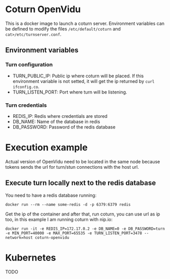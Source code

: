 # Coturn OpenVidu

This is a docker image to launch a coturn server. Environment variables can be defined to modify the files `/etc/default/coturn` and `cat>/etc/turnserver.conf`.

## Environment variables

### Turn configuration
- TURN_PUBLIC_IP: Public ip where coturn will be placed. If this environment variable is not setted, it will get the ip returned by `curl ifconfig.co`.
- TURN_LISTEN_PORT: Port where turn will be listening.

### Turn credentials
- REDIS_IP: Redis where credentials are stored
- DB_NAME: Name of the database in redis
- DB_PASSWORD: Password of the redis database

# Execution example

Actual version of OpenVidu need to be located in the same node because tokens sends the url for turn/stun connections with the host url.

## Execute turn locally next to the redis database

You need to have a redis database running:

```
docker run --rm --name some-redis -d -p 6379:6379 redis
```

Get the ip of the container and after that, run coturn, you can use url as ip too, in this example I am running coturn with nip.io:

```
docker run -it -e REDIS_IP=172.17.0.2 -e DB_NAME=0 -e DB_PASSWORD=turn -e MIN_PORT=40000 -e MAX_PORT=65535 -e TURN_LISTEN_PORT=3478 --network=host coturn-openvidu
```

# Kubernetes

TODO

